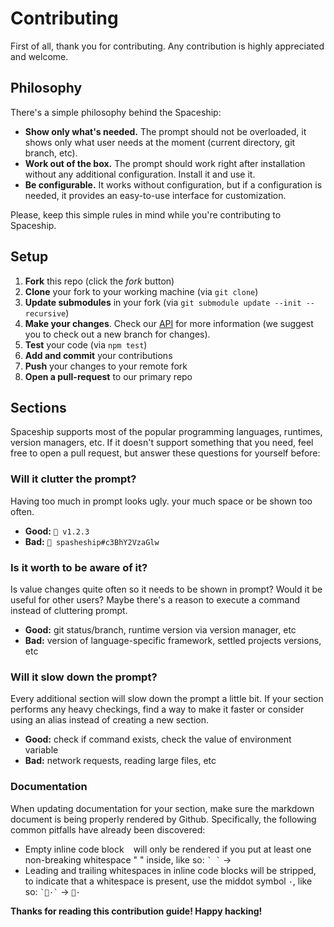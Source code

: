 # Contributing

First of all, thank you for contributing. Any contribution is highly appreciated and welcome.

## Philosophy

There's a simple philosophy behind the Spaceship:

* **Show only what's needed.** The prompt should not be overloaded, it shows only what user needs at the moment (current directory, git branch, etc).
* **Work out of the box.** The prompt should work right after installation without any additional configuration. Install it and use it.
* **Be configurable.** It works without configuration, but if a configuration is needed, it provides an easy-to-use interface for customization.

Please, keep this simple rules in mind while you're contributing to Spaceship.

## Setup

1. **Fork** this repo (click the _fork_ button)
2. **Clone** your fork to your working machine (via `git clone`)
2. **Update submodules** in your fork (via `git submodule update --init --recursive`)
3. **Make your changes**. Check our [API](./docs/API.md) for more information (we suggest you to check out a new branch for changes).
3. **Test** your code (via `npm test`)
3. **Add and commit** your contributions
5. **Push** your changes to your remote fork
6. **Open a pull-request** to our primary repo

## Sections

Spaceship supports most of the popular programming languages, runtimes, version managers, etc. If it doesn't support something that you need, feel free to open a pull request, but answer these questions for yourself before:

### Will it clutter the prompt?

Having too much in prompt looks ugly. your much space or be shown too often.

* **Good:** `🚀 v1.2.3`
* **Bad:** `🚀 spasheship#c3BhY2VzaGlw`

### Is it worth to be aware of it?

Is value changes quite often so it needs to be shown in prompt? Would it be useful for other users? Maybe there's a reason to execute a command instead of cluttering prompt.

* **Good:** git status/branch, runtime version via version manager, etc
* **Bad:** version of language-specific framework, settled projects versions, etc

### Will it slow down the prompt?

Every additional section will slow down the prompt a little bit. If your section performs any heavy checkings, find a way to make it faster or consider using an alias instead of creating a new section.

* **Good:** check if command exists, check the value of environment variable
* **Bad:** network requests, reading large files, etc

### Documentation

When updating documentation for your section, make sure the markdown document is being properly rendered by Github. Specifically, the following common pitfalls have already been discovered:

* Empty inline code block ` ` will only be rendered if you put at least one non-breaking whitespace "&nbsp;" inside, like so: `` ` ` `` → ` `
* Leading and trailing whitespaces in inline code blocks will be stripped, to indicate that a whitespace is present, use the middot symbol `·`, like so: `` `🚀·` `` → `🚀·`

**Thanks for reading this contribution guide! Happy hacking!**
